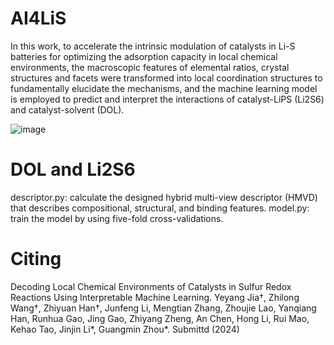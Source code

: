 # AI4LiS
In this work, to accelerate the intrinsic modulation of catalysts in Li-S batteries for optimizing the adsorption capacity in local chemical environments, the macroscopic features of elemental ratios, crystal structures and facets were transformed into local coordination structures to fundamentally elucidate the mechanisms, and the machine learning model is employed to predict and interpret the interactions of catalyst-LiPS (Li2S6) and catalyst-solvent (DOL).

![image](https://github.com/user-attachments/assets/0972812b-6aa8-47a3-9362-8f4ac260e3c6)

# DOL and Li2S6
descriptor.py: calculate the designed hybrid multi-view descriptor (HMVD) that describes compositional, structural, and binding features.
model.py: train the model by using five-fold cross-validations.

# Citing
Decoding Local Chemical Environments of Catalysts in Sulfur Redox Reactions Using Interpretable Machine Learning. Yeyang Jia†, Zhilong Wang†, Zhiyuan Han†, Junfeng Li, Mengtian Zhang, Zhoujie Lao, Yanqiang Han, Runhua Gao, Jing Gao, Zhiyang Zheng, An Chen, Hong Li, Rui Mao, Kehao Tao, Jinjin Li*, Guangmin Zhou*. Submittd (2024)
